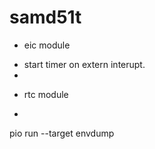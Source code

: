 # samd51t

- eic module
* start timer on extern interupt.
* 

- rtc module
* 


pio run --target envdump

